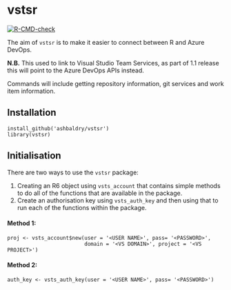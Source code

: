 # vstsr

<!-- badges: start -->
[![R-CMD-check](https://github.com/ashbaldry/vstsr/actions/workflows/R-CMD-check.yaml/badge.svg)](https://github.com/ashbaldry/vstsr/actions/workflows/R-CMD-check.yaml)
<!-- badges: end -->

The aim of `vstsr` is to make it easier to connect between R and Azure DevOps.

**N.B.** This used to link to Visual Studio Team Services, as part of 1.1 release this will point to the Azure
DevOps APIs instead.

Commands will include getting repository information, git services and work item information.

## Installation

```
install_github('ashbaldry/vstsr')
library(vstsr)
```

## Initialisation

There are two ways to use the `vstsr` package:
1. Creating an R6 object using `vsts_account` that contains simple methods to do all of the functions that are available in the package.
2. Create an authorisation key using `vsts_auth_key` and then using that to run each of the functions within the package. 

#### Method 1:
```
proj <- vsts_account$new(user = '<USER NAME>', pass= '<PASSWORD>', 
                         domain = '<VS DOMAIN>', project = '<VS PROJECT>')
```

#### Method 2:
```
auth_key <- vsts_auth_key(user = '<USER NAME>', pass= '<PASSWORD>')
```
